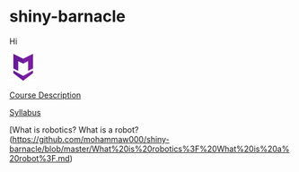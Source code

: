 # shiny-barnacle
Hi


![alt text](https://github.com/adam-p/markdown-here/raw/master/src/common/images/icon48.png "Logo Title Text 1")


[Course Description](https://github.com/mohammaw000/shiny-barnacle/blob/master/Course%20Description.md)



[Syllabus](https://github.com/mohammaw000/shiny-barnacle/blob/master/Course%20Description.md)




[What is robotics? What is a robot? (https://github.com/mohammaw000/shiny-barnacle/blob/master/What%20is%20robotics%3F%20What%20is%20a%20robot%3F.md)
